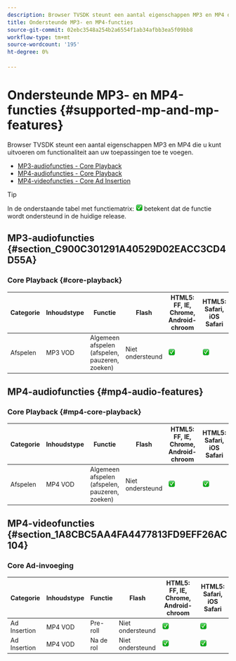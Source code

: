 ```yaml
---
description: Browser TVSDK steunt een aantal eigenschappen MP3 en MP4 die u kunt uitvoeren om functionaliteit aan uw toepassingen toe te voegen.
title: Ondersteunde MP3- en MP4-functies
source-git-commit: 02ebc3548a254b2a6554f1ab34afbb3ea5f09bb8
workflow-type: tm+mt
source-wordcount: '195'
ht-degree: 0%

---
```


# Ondersteunde MP3- en MP4-functies {#supported-mp-and-mp-features}

Browser TVSDK steunt een aantal eigenschappen MP3 en MP4 die u kunt uitvoeren om functionaliteit aan uw toepassingen toe te voegen.
* [MP3-audiofuncties - Core Playback](#core-playback)
* [MP4-audiofuncties - Core Playback](#mp4-audio-features)
* [MP4-videofuncties - Core Ad Insertion](#section_1A8CBC5AA4FA4477813FD9EFF26AC104)

>[!TIP]
>
>In de onderstaande tabel met functiematrix: ![ondersteund pictogram](assets/supported15.png) betekent dat de functie wordt ondersteund in de huidige release.

## MP3-audiofuncties {#section_C900C301291A40529D02EACC3CD4D55A}

### Core Playback {#core-playback}

| Categorie | Inhoudstype | Functie | Flash | HTML5: FF, IE, Chrome, Android-chroom | HTML5: Safari, iOS Safari |
|--- |--- |--- |--- |--- |--- |
| Afspelen | MP3 VOD | Algemeen afspelen (afspelen, pauzeren, zoeken) | Niet ondersteund | ![ondersteund pictogram](assets/supported15.png) | ![ondersteund pictogram](assets/supported15.png) |

## MP4-audiofuncties {#mp4-audio-features}

### Core Playback {#mp4-core-playback}

| Categorie | Inhoudstype | Functie | Flash | HTML5: FF, IE, Chrome, Android-chroom | HTML5: Safari, iOS Safari |
|--- |--- |--- |--- |--- |--- |
| Afspelen | MP4 VOD | Algemeen afspelen (afspelen, pauzeren, zoeken) | Niet ondersteund | ![ondersteund pictogram](assets/supported15.png) | ![ondersteund pictogram](assets/supported15.png) |

## MP4-videofuncties {#section_1A8CBC5AA4FA4477813FD9EFF26AC104}

### Core Ad-invoeging

| Categorie | Inhoudstype | Functie | Flash | HTML5: FF, IE, Chrome, Android-chroom | HTML5: Safari, iOS Safari |
|--- |--- |--- |--- |--- |--- |
| Ad Insertion | MP4 VOD | Pre-roll | Niet ondersteund | ![ondersteund pictogram](assets/supported15.png) | ![ondersteund pictogram](assets/supported15.png) |
| Ad Insertion | MP4 VOD | Na de rol | Niet ondersteund | ![ondersteund pictogram](assets/supported15.png) | ![ondersteund pictogram](assets/supported15.png) |

